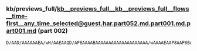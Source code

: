 ### kb/previews_full/kb__previews_full__kb__previews_full__flows__time-first__any_time_selected@guest.har.part052.md.part001.md.part001.md (part 002)

```md
D/AAD/AAAAAAEA/wH/AAEAAQD/AP8AAAABAAAAAAAAAAAAAAAAAAAA/wAAAAEAAP8AAP8BAAAB/wAAAAEAAAAAAAAAAAAAAAD/AAAAAQD/AAAAAf8AAAABAAAAAAAAA
```

```
